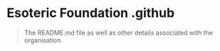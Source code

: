 # Esoteric Foundation .github

> The README.md file as well as other details associated with the organisation.
